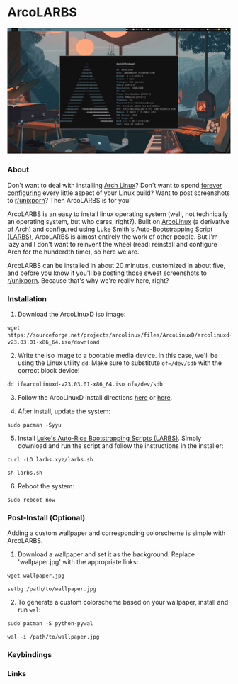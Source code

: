 # ArcoLARBS

![A beautiful ArcoLARB screenshot](img/pic-full-230315-0834-54.png)

### About

Don't want to deal with installing [Arch Linux](https://archlinux.org/)? Don't want to spend [forever configuring](https://www.youtube.com/watch?v=gCRzng7LsQI) every little aspect of your Linux build? Want to post screenshots to [r/unixporn](https://www.reddit.com/r/unixporn/)? Then ArcoLARBS is for you! 

ArcoLARBS is an easy to install linux operating system (well, not technically an operating system, but who cares, right?). Built on [ArcoLinux](https://arcolinux.com/) (a derivative of [Arch](https://archlinux.org/)) and configured using [Luke Smith's Auto-Bootstrapping Script (LARBS)](https://larbs.xyz/), ArcoLARBS is almost entirely the work of other people. But I'm lazy and I don't want to reinvent the wheel (read: reinstall and configure Arch for the hunderdth time), so here we are.

ArcoLARBS can be installed in about 20 minutes, customized in about five, and before you know it you'll be posting those sweet screenshots to [r/unixporn](https://www.reddit.com/r/unixporn/). Because that's why we're really here, right?

### Installation

1. Download the ArcoLinuxD iso image:

```
wget https://sourceforge.net/projects/arcolinux/files/ArcoLinuxD/arcolinuxd-v23.03.01-x86_64.iso/download
```


2. Write the iso image to a bootable media device. In this case, we'll be using the Linux utility `dd`. Make sure to substitute `of=/dev/sdb` with the correct block device! 

```
dd if=arcolinuxd-v23.03.01-x86_64.iso of=/dev/sdb
```


3. Follow the ArcoLinuxD install directions [here](https://www.arcolinuxd.com/installation/) or [here](https://www.youtube.com/watch?v=B6TpyG2tIV0).


4. After install, update the system:

```
sudo pacman -Syyu
```


5. Install [Luke's Auto-Rice Bootstrapping Scripts (LARBS)](https://larbs.xyz). Simply download and run the script and follow the instructions in the installer:

```
curl -LO larbs.xyz/larbs.sh
```
```
sh larbs.sh
```


6. Reboot the system:

```
sudo reboot now
```


### Post-Install (Optional)

Adding a custom wallpaper and corresponding colorscheme is simple with ArcoLARBS.

1. Download a wallpaper and set it as the background. Replace 'wallpaper.jpg' with the appropriate links: 

```
wget wallpaper.jpg
```
``` 
setbg /path/to/wallpaper.jpg
```

2. To generate a custom colorscheme based on your wallpaper, install and run `wal`:

```
sudo pacman -S python-pywal
```
```
wal -i /path/to/wallpaper.jpg
```

### Keybindings


### Links 


 

 
